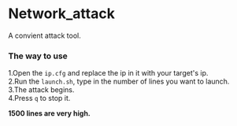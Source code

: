 # Network_attack
A convient attack tool.  
### The way to use
1.Open the `ip.cfg` and replace the ip in it with your target's ip.  
2.Run the `launch.sh`, type in the number of lines you want to launch.  
3.The attack begins.  
4.Press `q` to stop it.

**1500 lines are very high.**
